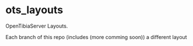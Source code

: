 # ots_layouts
OpenTibiaServer Layouts.

Each branch of this repo (includes (more comming soon)) a different layout
